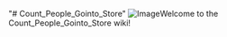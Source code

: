 "# Count_People_Gointo_Store" 
![Image](https://lh3.googleusercontent.com/qN18EzOyWqICdlMOd3oNjDp8XebXybDHJ_lLluV_dnvUTatOeHseJT39UG3EZZqxKIUvpBVqicFh0BX8g4rniNYV2F8KjDeHkhn-DW9_8dbaRhD8khu0XUPgiqoDSod2LfXdDk0kHT3XhGRNOF2KLZ79TIkAR4nYtIqAzEEDWvvyOmx0wHv6D63xNq2E5a527CyZ3nRK75Gwj7BL13lWtodJwSG3CO10Q3lx5tnR20Eykgf0EbClHrcUNreO9PQDiDvcOV9CUx4b52BXHxE--PvdaZy8ZYSLUhPsJYWvv4nJQGatAJ5WXVY6FEddZtGmSlXRT4Qmk56sMIMQRCVPaA2U674afxSfd9ihAjQ9wp8rBxfSm-K4omuhqfRu-Adj_GwODR-FNx8ZZoayC6NC38tFLSI9IDgSJW334V8kT3RFWXIS6qhW7kObTlrHXCMQ7QydJA9d1I7HBBhkWR5Ug6P9cjLwZXdXaxpLPlirPTGTizKB-B4rPhxdV6MhgiKy96q0Dkyu7u3ytr0KeOqtXlTLwsdcTW5PhPwSlx-WgPcccswbIKj_5ZWMiiS7mPDiYmqH_vWF-dTVEdUB1rvwblVYJxbNL6V9H2ZlCRlnRNCwowdBQKVvhcV-yn8U3RPtSVABF8RlDNIgrZrHSco_3vL9UWtDG9s=w963-h566-no)Welcome to the Count_People_Gointo_Store wiki!


